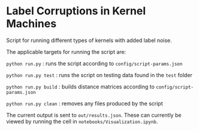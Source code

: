 # Label Corruptions in Kernel Machines

Script for running different types of kernels with added label noise.

The applicable targets for running the script are:

`python run.py` : runs the script according to `config/script-params.json`

`python run.py test` : runs the script on testing data found in the `test` folder

`python run.py build` : builds distance matrices according to `config/script-params.json`

`python run.py clean` : removes any files produced by the script

The current output is sent to `out/results.json`. These can currently be viewed by running the cell in `notebooks/Visualization.ipynb`.
